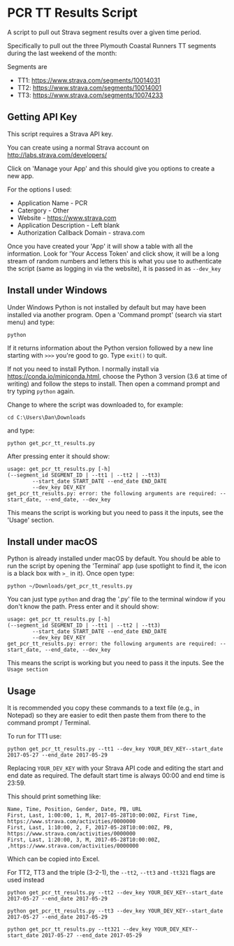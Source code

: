 # PCR TT Results Script #

A script to pull out Strava segment results over a given time period.

Specifically to pull out the three Plymouth Coastal Runners TT segments during the last weekend
of the month:

Segments are

* TT1: https://www.strava.com/segments/10014031
* TT2: https://www.strava.com/segments/10014001
* TT3: https://www.strava.com/segments/10074233

## Getting API Key ##

This script requires a Strava API key.

You can create using a normal Strava account on http://labs.strava.com/developers/

Click on 'Manage your App' and this should give you options to create a new app.

For the options I used:

* Application Name - PCR
* Catergory - Other
* Website - https://www.strava.com
* Application Description - Left blank
* Authorization Callback Domain - strava.com

Once you have created your 'App' it will show a table with all the information. Look for 'Your Access Token'
and click show, it will be a long stream of random numbers and letters this is what you use to authenticate
the script (same as logging in via the website), it is passed in as `--dev_key`

## Install under Windows ##

Under Windows Python is not installed by default but may have been installed via another program. Open a 'Command prompt'
(search via start menu) and type:

```
python
```

If it returns information about the Python version followed by a new line starting with `>>>` you're good to go.
Type `exit()` to quit.

If not you need to install Python. I normally install via https://conda.io/miniconda.html, choose the Python 3
version (3.6 at time of writing) and follow the steps to install. Then open a command prompt and try typing `python`
again.

Change to where the script was downloaded to, for example:

```
cd C:\Users\Dan\Downloads
```

and type:

```
python get_pcr_tt_results.py
```

After pressing enter it should show:
```
usage: get_pcr_tt_results.py [-h]
(--segment_id SEGMENT_ID | --tt1 | --tt2 | --tt3)
        --start_date START_DATE --end_date END_DATE
        --dev_key DEV_KEY
get_pcr_tt_results.py: error: the following arguments are required: --start_date, --end_date, --dev_key
```
This means the script is working but you need to pass it the inputs, see the 'Usage' section.


## Install under macOS ##

Python is already installed under macOS by default. You should be able to run the script by opening the 'Terminal'
app (use spotlight to find it, the icon is a black box with `>_` in it). Once open type:

```
python ~/Downloads/get_pcr_tt_results.py
```

You can just type `python` and drag the '.py' file to the terminal window if you don't know the path.
Press enter and it should show:

```
usage: get_pcr_tt_results.py [-h]
(--segment_id SEGMENT_ID | --tt1 | --tt2 | --tt3)
        --start_date START_DATE --end_date END_DATE
        --dev_key DEV_KEY
get_pcr_tt_results.py: error: the following arguments are required: --start_date, --end_date, --dev_key
```

This means the script is working but you need to pass it the inputs. See the `Usage section`

## Usage ##

It is recommended you copy these commands to a text file (e.g., in Notepad) so they are easier to edit then paste them
from there to the command prompt / Terminal.

To run for TT1 use:

```
python get_pcr_tt_results.py --tt1 --dev_key YOUR_DEV_KEY--start_date 2017-05-27 --end_date 2017-05-29

```
Replacing `YOUR_DEV_KEY` with your Strava API code and editing the start and end date as required.
The default start time is always 00:00 and end time is 23:59.

This should print something like:

```
Name, Time, Position, Gender, Date, PB, URL
First, Last, 1:00:00, 1, M, 2017-05-28T10:00:00Z, First Time, https://www.strava.com/activities/0000000
First, Last, 1:10:00, 2, F, 2017-05-28T10:00:00Z, PB, https://www.strava.com/activities/0000000
First, Last, 1:20:00, 3, M, 2017-05-28T10:00:00Z, ,https://www.strava.com/activities/0000000
```

Which can be copied into Excel.

For TT2, TT3 and the triple (3-2-1), the `--tt2`, `--tt3` and `-tt321` flags are used instead

```
python get_pcr_tt_results.py --tt2 --dev_key YOUR_DEV_KEY--start_date 2017-05-27 --end_date 2017-05-29
```

```
python get_pcr_tt_results.py --tt3 --dev_key YOUR_DEV_KEY--start_date 2017-05-27 --end_date 2017-05-29
```
```
python get_pcr_tt_results.py --tt321 --dev_key YOUR_DEV_KEY--start_date 2017-05-27 --end_date 2017-05-29
```

